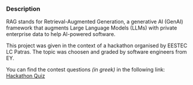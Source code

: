 ### Description

RAG stands for Retrieval-Augmented Generation, a generative AI (GenAI) framework that augments Large Language Models (LLMs) with private enterprise data to help AI-powered software.

This project was given in the context of a hackathon organised by EESTEC LC Patras. The topic was choosen and graded by software engineers from EY.

You can find the contest questions _(in greek)_ in the following link: [Hackathon Quiz](https://github.com/KostasTripolitsiotis/rag--chatbot/blob/main/EESTEC_Patras_Hackathon_Topic.docx)
